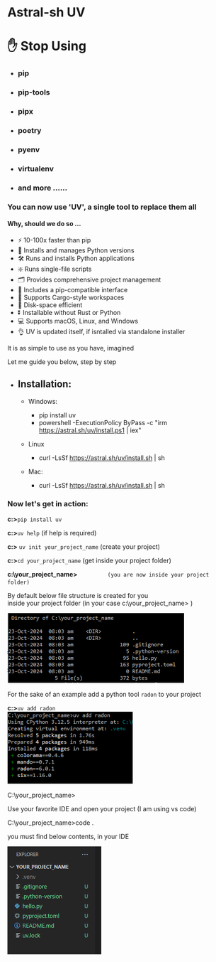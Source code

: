 # Astral-sh UV

# ✋ Stop Using
-  ### pip
-   ### pip-tools 
-   ### pipx 
-   ### poetry 
-   ### pyenv 
-   ### virtualenv
-   ### and more ......

### You can now use 'UV', a single tool  to replace them all


#### Why, should we do so ... 

- ⚡️ 10-100x faster than pip
- 🐍 Installs and manages Python versions
- 🛠️ Runs and installs Python applications
- ❇️ Runs single-file scripts
- 🗂️ Provides comprehensive project management
- 🔩 Includes a pip-compatible interface
- 🏢 Supports Cargo-style workspaces
- 💾 Disk-space efficient
- ⏬ Installable without Rust or Python
- 💻 Supports macOS, Linux, and Windows
- 👌 UV is updated itself, if isntalled via standalone installer


It is as simple to use as you have, imagined

Let me guide you below, step by step

- Installation:
  -
  - Windows:
    - pip install uv
    - powershell -ExecutionPolicy ByPass -c "irm https://astral.sh/uv/install.ps1 | iex"

  - Linux
    - curl -LsSf https://astral.sh/uv/install.sh | sh
  - Mac:
    - curl -LsSf https://astral.sh/uv/install.sh | sh

### Now let's get in action:

**c:\>**`pip install uv`<br/>

**c:\>**`uv help`                    (if help is required)<br/>

**c:\>** `uv init your_project_name` (create your project)<br/>

**c:\>**`cd your_project_name`       (get inside your project folder)<br/>

**c:\your_project_name>**  `         (you are now inside your project folder)`<br/>

By default below file structure is created for you<br/>
inside your project folder (in your case c:\your_project_name> )<br/>

![folder contents](./folder_contents.PNG)

For the sake of an example add a python tool `radon` to your project

**c:\>**`uv add radon`<br/>
![addind tool](./add_tool.PNG)

C:\your_project_name>

Use your favorite IDE and open your project
(I am using vs code)

C:\your_project_name>code .

you must find below contents, in your IDE

![initial folder structure](./folder_structure.PNG)
